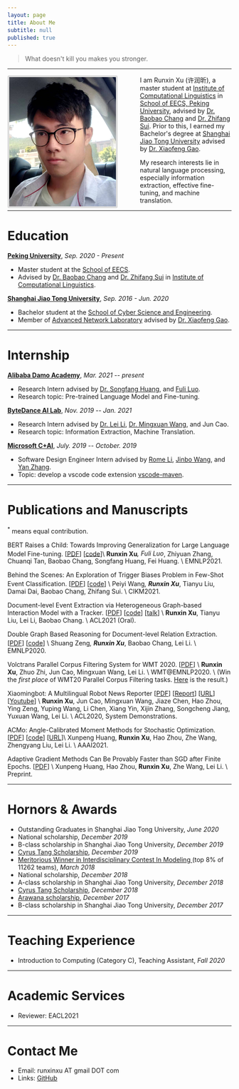 ```yaml
---
layout: page
title: About Me
subtitle: null
published: true
---
```





> What doesn't kill you makes you stronger.

----------------------------

<img align="left" src="/img/photo.jpeg" height="290" width="240" style="margin-right:50px;border:4px solid #ddd;border-radius:4px">

I am Runxin Xu (许润昕), a master student at [Institute of Computational Linguistics](https://icl.pku.edu.cn/) in [School of EECS, Peking University](https://eecs.pku.edu.cn/), advised by [Dr. Baobao Chang](https://icl.pku.edu.cn/cy/cbb/index.htm) and [Dr. Zhifang Sui](https://icl.pku.edu.cn/cy/szf/ywb/index.htm). Prior to this, I earned my Bachelor's degree at [Shanghai Jiao Tong University](https://www.sjtu.edu.cn) advised by [Dr. Xiaofeng Gao](http://www.cs.sjtu.edu.cn/~gao-xf/).

My research interests lie in natural language processing, especially information extraction, effective fine-tuning, and machine translation.

----------------------------

# Education

[**Peking University**](https://www.pku.edu.cn/), *Sep. 2020 - Present*

- Master student at the [School of EECS](https://eecs.pku.edu.cn/).
- Advised by [Dr. Baobao Chang](https://icl.pku.edu.cn/cy/cbb/index.htm) and [Dr. Zhifang Sui](https://icl.pku.edu.cn/cy/szf/ywb/index.htm) in [Institute of Computational Linguistics](https://icl.pku.edu.cn/).

[**Shanghai Jiao Tong University**](https://www.sjtu.edu.cn/), *Sep. 2016 - Jun. 2020*

- Bachelor student at the [School of Cyber Science and Engineering](https://infosec.sjtu.edu.cn/).
- Member of [Advanced Network Laboratory](http://anl.sjtu.edu.cn/) advised by [Dr. Xiaofeng Gao](http://www.cs.sjtu.edu.cn/~gao-xf/).

----------------------------

# Internship

[**Alibaba Damo Academy**](https://damo.alibaba.com/), *Mar. 2021 -- present*

- Research Intern advised by [Dr. Songfang Huang](https://www.linkedin.com/in/songfang), and [Fuli Luo](https://luofuli.github.io).
- Research topic: Pre-trained Language Model and Fine-tuning.

[**ByteDance AI Lab**](https://ailab.bytedance.com), *Nov. 2019 -- Jan. 2021*

- Research Intern advised by [Dr. Lei Li](https://lileicc.github.io), [Dr. Mingxuan Wang](https://mingxuan.github.io), and Jun Cao.
- Research topic: Information Extraction, Machine Translation.

[**Microsoft C+AI**](https://www.microsoftpartnercommunity.com/t5/Cloud-AI/ct-p/cloud-ai), *July. 2019 -- October. 2019*

- Software Design Engineer Intern advised by [Rome Li](https://github.com/akaroml), [Jinbo Wang](https://github.com/testforstephen), and [Yan Zhang](https://github.com/Eskibear).
- Topic: develop a vscode code extension [vscode-maven](https://github.com/microsoft/vscode-maven/graphs/contributors).

----------------------------

# Publications and Manuscripts

<sup>*</sup> means equal contribution.

BERT Raises a Child: Towards Improving Generalization for Large Language Model Fine-tuning. \[[PDF](https://arxiv.org/pdf/2109.05687.pdf)\] \[[code](https://github.com/RunxinXu/ChildTuning)\]\\
**Runxin Xu**<sup>*</sup>, Fuli Luo<sup>*</sup>, Zhiyuan Zhang, Chuanqi Tan, Baobao Chang, Songfang Huang, Fei Huang. \\
EMNLP2021.

Behind the Scenes: An Exploration of Trigger Biases Problem in Few-Shot Event Classification. \[[PDF](https://arxiv.org/pdf/2108.12844.pdf)\] \[[code](https://github.com/Wangpeiyi9979/Behind-the-Scenes)\] \\
Peiyi Wang<sup>*</sup>, **Runxin Xu**<sup>*</sup>, Tianyu Liu, Damai Dai, Baobao Chang, Zhifang Sui. \\
CIKM2021.

Document-level Event Extraction via Heterogeneous Graph-based Interaction Model with a Tracker. \[[PDF](https://aclanthology.org/2021.acl-long.274.pdf)\] \[[code](https://github.com/RunxinXu/GIT)\] \[[talk](https://www.bilibili.com/video/BV1sf4y1N7Hq)\] \\
**Runxin Xu**, Tianyu Liu, Lei Li, Baobao Chang. \\
ACL2021 (Oral).

Double Graph Based Reasoning for Document-level Relation Extraction. \[[PDF](https://www.aclweb.org/anthology/2020.emnlp-main.127.pdf)\] \[[code](https://github.com/DreamInvoker/GAIN)\] \\
Shuang Zeng<sup>*</sup>, **Runxin Xu**<sup>*</sup>, Baobao Chang, Lei Li. \\
EMNLP2020.

Volctrans Parallel Corpus Filtering System for WMT 2020. \[[PDF](http://www.statmt.org/wmt20/pdf/2020.wmt-1.112.pdf)\] \\
**Runxin Xu**, Zhuo Zhi, Jun Cao, Mingxuan Wang, Lei Li. \\
WMT@EMNLP2020. \\
(Win the *first place* of WMT20 Parallel Corpus Filtering tasks. [Here](https://www.statmt.org/wmt20/pdf/2020.wmt-1.78.pdf) is the result.)

Xiaomingbot: A Multilingual Robot News Reporter \[[PDF](https://www.aclweb.org/anthology/2020.acl-demos.1.pdf)\] \[[Report](https://syncedreview.com/2020/07/21/meet-bytedance-ais-xiaomingbot-worlds-first-multilingual-and-multimodal-ai-news-agent)\] \[[URL](https://xiaomingbot.github.io)\] \[[Youtube](https://www.youtube.com/watch?v=zNfaj_DV6-E)\] \\
**Runxin Xu**, Jun Cao, Mingxuan Wang, Jiaze Chen, Hao Zhou, Ying Zeng, Yuping Wang, Li Chen, Xiang Yin, Xijin Zhang, Songcheng Jiang, Yuxuan Wang, Lei Li. \\
ACL2020, System Demonstrations.

ACMo: Angle-Calibrated Moment Methods for Stochastic Optimization. \[[PDF](https://ojs.aaai.org/index.php/AAAI/article/view/16959)\] \[[code](https://github.com/Xunpeng746/ACMo)\] \[[URL](https://xunpeng746.github.io/projects/ACMo/ACMo.html)\]\\
Xunpeng Huang, **Runxin Xu**, Hao Zhou, Zhe Wang, Zhengyang Liu, Lei Li. \\
AAAI2021.

Adaptive Gradient Methods Can Be Provably Faster than SGD after Finite Epochs. \[[PDF](https://arxiv.org/pdf/2006.07037.pdf)\] \\
Xunpeng Huang, Hao Zhou, **Runxin Xu**, Zhe Wang, Lei Li. \\
Preprint.

----------------------------

# Hornors & Awards

- Outstanding Graduates in Shanghai Jiao Tong University, *June 2020*
- National scholarship, *December 2019*
- B-class scholarship in Shanghai Jiao Tong University, *December 2019*
- [Cyrus Tang Scholarship](http://www.tangfoundation.org.cn/), *December 2019*
- [Meritorious Winner in Interdisciplinary Contest In Modeling ](https://www.comap.com/undergraduate/contests/)(top 8% of 11262 teams), *March 2018*
- National scholarship, *December 2018*
- A-class scholarship in Shanghai Jiao Tong University, *December 2018*
- [Cyrus Tang Scholarship](http://www.tangfoundation.org.cn/), *December 2018*
- [Arawana scholarship](https://jjh.jinlongyu.cn/project/index.aspx?NC=105003002), *December 2017*
- B-class scholarship in Shanghai Jiao Tong University, *December 2017*


----------------------------

# Teaching Experience

- Introduction to Computing (Category C), Teaching Assistant, *Fall 2020*

----------------------------

# Academic Services

- Reviewer: EACL2021


----------------------------

# Contact Me

- Email: runxinxu AT gmail DOT com
- Links: [GitHub](https://github.com/RunxinXu)
